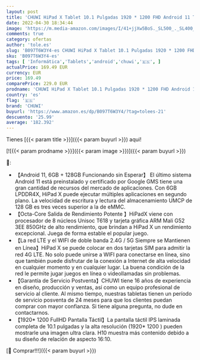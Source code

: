```yaml
---
layout: post
title: 'CHUWI HiPad X Tablet 10.1 Pulgadas 1920 * 1200 FHD Android 11 Tableta con Unisoc T618 Procesador Octa-Core Arm Mali G52 3EE 850GHz Tarjeta Grafica 6GB RAM +128GB ROM OTG BT 5.0 6000mAh Batería. 6GB '
date: 2022-04-30 18:34:44
image: 'https://m.media-amazon.com/images/I/41+jjXw5BoS._SL500_._SL400_.jpg'
comments: true
category: ofertas
author: 'tole.es'
slug: 'B097T6W3Y4-es CHUWI HiPad X Tablet 10.1 Pulgadas 1920 * 1200 FHD Android...'
sku: 'B097T6W3Y4-es'
tags: [ 'Informática','Tablets','android','chuwi','🇪🇸', ]
actualPrice: 169.49 EUR
currency: EUR
price: 169.49
comparePrice: 229.0 EUR
prodname: 'CHUWI HiPad X Tablet 10.1 Pulgadas 1920 * 1200 FHD Android 11 Tableta con Unisoc T618 Procesador Octa-Core Arm Mali G52 3EE 850GHz Tarjeta Grafica 6GB RAM +128GB ROM OTG BT 5.0 6000mAh Batería. 6GB '
country: 'es'
flag: '🇪🇸'
brand: 'CHUWI'
buyurl: 'https://www.amazon.es/dp/B097T6W3Y4/?tag=tolees-21'
descuento: '25.99'
average: '182.392'
---
```


Tienes [{{< param title >}}]({{< param buyurl >}}) aqui!

[![{{< param prodname >}}]({{< param image >}})]({{< param buyurl >}})

🔎:

- 【Android 11, 6GB + 128GB Funcionando sin Esperar】 El último sistema Android 11 está preinstalado y certificado por Google GMS tiene una gran cantidad de recursos del mercado de aplicaciones. Con 6GB LPDDR4X, HiPad X puede ejecutar múltiples aplicaciones en segundo plano. La velocidad de escritura y lectura del almacenamiento UMCP de 128 GB es tres veces superior a la de eMMC.
- 【Octa-Core Salida de Rendimiento Potente 】HiPadX viene con procesador de 8 núcleos Unisoc T618 y tarjeta gráfica ARM Mali G52 3EE 850GHz de alto rendimiento, que brindan a HiPad X un rendimiento excepcional. Juega de forma estable el popular juego.
- 【La red LTE y el WIFI de doble banda 2.4G / 5G Siempre se Mantienen en Línea】HiPad X se puede colocar en dos tarjetas SIM para admitir la red 4G LTE. No solo puede unirse a WIFI para conectarse en línea, sino que también puede disfrutar de la conexión a Internet de alta velocidad en cualquier momento y en cualquier lugar. La buena condición de la red le permite jugar juegos en línea o videollamadas sin problemas.
- 【Garantía de Servicio Postventa】CHUWI tiene 16 años de experiencia en diseño, producción y ventas, así como un equipo profesional de servicio al cliente. Al mismo tiempo, nuestras tabletas tienen un período de servicio posventa de 24 meses para que los clientes puedan comprar con mayor confianza. Si tiene alguna pregunta, no dude en contactarnos.
- 【1920* 1200 FullHD Pantalla Táctil】La pantalla táctil IPS laminada completa de 10.1 pulgadas y la alta resolución (1920* 1200 ) pueden mostrarle una imagen ultra clara. H10 muestra más contenido debido a su diseño de relación de aspecto 16:10.

[🛒 Comprar!!!]({{< param buyurl >}})
